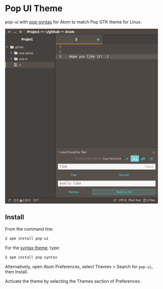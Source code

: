 # Pop UI Theme

pop-ui with [pop-syntax](https://atom.io/packages/pop-syntax) for Atom to match Pop GTK theme for Linux.

![A screenshot of your theme](https://raw.githubusercontent.com/iampepe/pop-ui/master/screenshot.png)

## Install

From the command line:

```bash
$ apm install pop-ui
```


For the [syntax theme](https://atom.io/packages/pop-syntax), type:

```bash
$ apm install pop-syntax
```

Alternatively, open Atom Preferences, select Themes > Search for `pop-ui`,
then Install.

Activate the theme by selecting the Themes section of Preferences.
